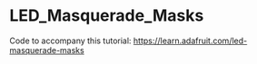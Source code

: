 # LED_Masquerade_Masks

Code to accompany this tutorial:
https://learn.adafruit.com/led-masquerade-masks
